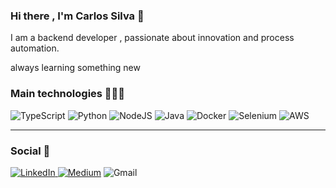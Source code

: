 ### Hi there , I'm Carlos Silva 👋


I am a backend developer , passionate about innovation and process automation.
 

always learning something new


### Main technologies 👩🏻‍💻

![TypeScript](https://img.shields.io/badge/typescript-%23007ACC.svg?style=for-the-badge&logo=typescript&logoColor=white) ![Python](https://img.shields.io/badge/python-3670A0?style=for-the-badge&logo=python&logoColor=ffdd54) ![NodeJS](https://img.shields.io/badge/node.js-6DA55F?style=for-the-badge&logo=node.js&logoColor=white) ![Java](https://img.shields.io/badge/java-%23ED8B00.svg?style=for-the-badge&logo=openjdk&logoColor=white) ![Docker](https://img.shields.io/badge/docker-%230db7ed.svg?style=for-the-badge&logo=docker&logoColor=white) ![Selenium](https://img.shields.io/badge/-selenium-%43B02A?style=for-the-badge&logo=selenium&logoColor=white) ![AWS](https://img.shields.io/badge/AWS-%23FF9900.svg?style=for-the-badge&logo=amazon-aws&logoColor=white)


 <hr/>

### Social 📲
<a href="https://www.linkedin.com/in/carlos-silva-84532b202/" target="_blank">![LinkedIn](https://img.shields.io/badge/linkedin-%230077B5.svg?style=for-the-badge&logo=linkedin&logoColor=white) <a href="https://medium.com/@kaduifrn" target="_blank">![Medium](https://img.shields.io/badge/Medium-12100E?style=for-the-badge&logo=medium&logoColor=white)</a>  ![Gmail](https://img.shields.io/badge/Gmail-D14836?style=for-the-badge&logo=gmail&logoColor=white)

